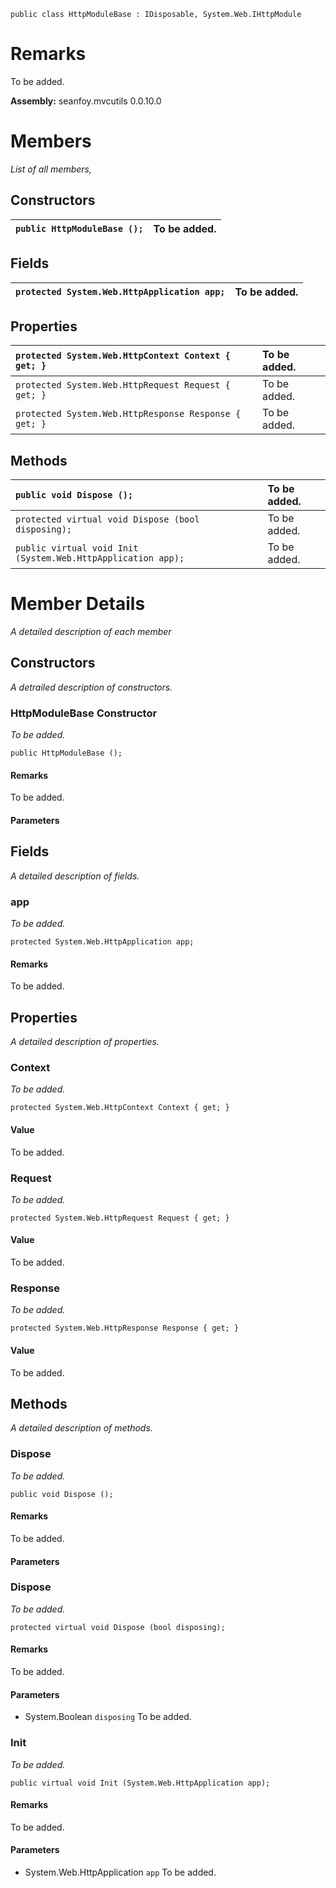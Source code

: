 
```
public class HttpModuleBase : IDisposable, System.Web.IHttpModule
```

# Remarks #
To be added.

**Assembly:** seanfoy.mvcutils 0.0.10.0

# Members #
_List of all members,_

## Constructors ##
| `public HttpModuleBase ();`  | To be added. |
|:-----------------------------|:-------------|

## Fields ##
| `protected System.Web.HttpApplication app;`  | To be added. |
|:---------------------------------------------|:-------------|

## Properties ##
| `protected System.Web.HttpContext Context { get; }`  | To be added. |
|:-----------------------------------------------------|:-------------|
| `protected System.Web.HttpRequest Request { get; }`  | To be added. |
| `protected System.Web.HttpResponse Response { get; }`  | To be added. |

## Methods ##
| `public void Dispose ();`  | To be added. |
|:---------------------------|:-------------|
| `protected virtual void Dispose (bool disposing);`  | To be added. |
| `public virtual void Init (System.Web.HttpApplication app);`  | To be added. |


# Member Details #
_A detailed description of each member_

## Constructors ##
_A detrailed description of constructors._

### HttpModuleBase Constructor ###
_To be added._
```
public HttpModuleBase ();
```

#### Remarks ####
To be added.

#### Parameters ####

## Fields ##
_A detailed description of fields._

### app ###
_To be added._
```
protected System.Web.HttpApplication app;
```
#### Remarks ####
To be added.
## Properties ##
_A detailed description of properties._

### Context ###
_To be added._
```
protected System.Web.HttpContext Context { get; }
```
#### Value ####
To be added.

### Request ###
_To be added._
```
protected System.Web.HttpRequest Request { get; }
```
#### Value ####
To be added.

### Response ###
_To be added._
```
protected System.Web.HttpResponse Response { get; }
```
#### Value ####
To be added.

## Methods ##
_A detailed description of methods._

### Dispose ###
_To be added._
```
public void Dispose ();
```
#### Remarks ####
To be added.

#### Parameters ####

### Dispose ###
_To be added._
```
protected virtual void Dispose (bool disposing);
```
#### Remarks ####
To be added.

#### Parameters ####
  * System.Boolean `disposing`  To be added.

### Init ###
_To be added._
```
public virtual void Init (System.Web.HttpApplication app);
```
#### Remarks ####
To be added.

#### Parameters ####
  * System.Web.HttpApplication `app`  To be added.